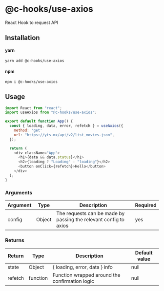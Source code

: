 # @c-hooks/use-axios

React Hook to request API

## Installation

#### yarn

`yarn add @c-hooks/use-axios`

#### npm

`npm i @c-hooks/use-axios`

## Usage

```js
import React from "react";
import useAxios from "@c-hooks/use-axios";

export default function App() {
  const { loading, data, error, refetch } = useAxios({
    method: 'get'
    url: "https://yts.mx/api/v2/list_movies.json",
  });

  return (
    <div className="App">
      <h1>{data && data.status}</h1>
      <h2>{loading ? "Loading" : "loading"}</h2>
      <button onClick={refetch}>Hello</button>
    </div>
  );
}
```

### Arguments

| Argument | Type   | Description                                | Required |
| -------- | ------ | ------------------------------------------ | -------- |
| config | Object | The requests can be made by passing the relevant config to axios  | yes      |


### Returns

| Return | Type   | Description                                | Default value |
| -------- | ------ | ------------------------------------------ | -------- |
| state | Object | { loading, error, data } info | null      |
| refetch | function | Function wrapped around the confirmation logic | null      |
